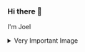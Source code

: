 ### Hi there 👋

I'm Joel

<details>
  <summary>Very Important Image</summary>
  <img src="cat-bread-face.jpg" alt="delicious cat bread">
</details>

<!--
**joelvonrotz/joelvonrotz** is a ✨ _special_ ✨ repository because its `README.md` (this file) appears on your GitHub profile.

Here are some ideas to get you started:

- 🔭 I’m currently working on ...
- 🌱 I’m currently learning ...
- 👯 I’m looking to collaborate on ...
- 🤔 I’m looking for help with ...
- 💬 Ask me about ...
- 📫 How to reach me: ...
- 😄 Pronouns: ...
- ⚡ Fun fact: ...
-->
